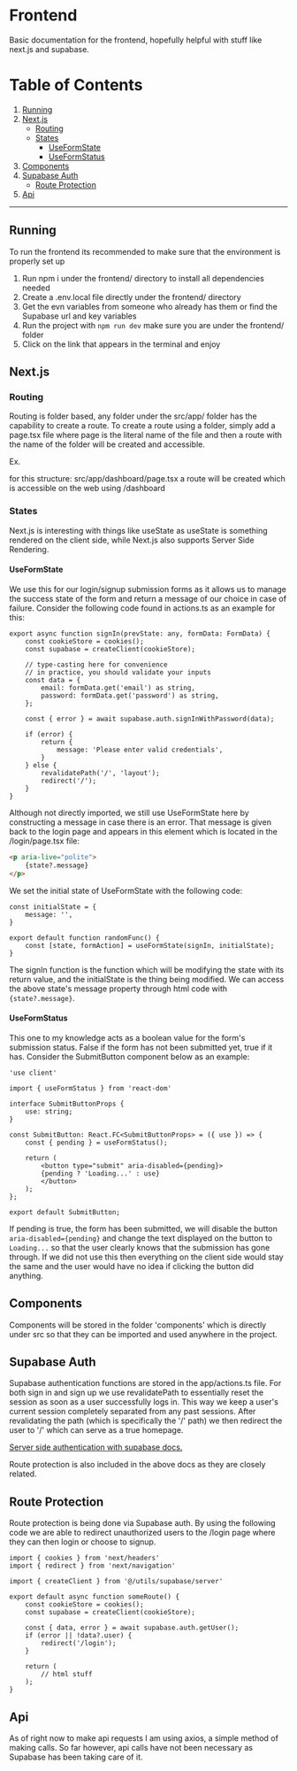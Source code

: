 # Frontend

Basic documentation for the frontend, hopefully helpful with stuff like next.js and supabase.

# Table of Contents

1. [Running](#running)
2. [Next.js](#nextjs)
   - [Routing](#routing)
   - [States](#states)
     - [UseFormState](#useformstate)
     - [UseFormStatus](#useformstatus)
3. [Components](#components)
4. [Supabase Auth](#supabase-auth)
   - [Route Protection](#route-protection)
5. [Api](#api)

---

## Running

To run the frontend its recommended to make sure that the environment is properly set up
1. Run npm i under the frontend/ directory to install all dependencies needed
2. Create a .env.local file directly under the frontend/ directory
3. Get the evn variables from someone who already has them or find the Supabase url and key variables
4. Run the project with `npm run dev` make sure you are under the frontend/ folder
5. Click on the link that appears in the terminal and enjoy

## Next.js

### Routing

Routing is folder based, any folder under the src/app/ folder has the capability to create a route. To create a route using a folder, simply add a page.tsx file where page is the literal name of the file and then a route with the name of the folder will be created and accessible.

Ex.

for this structure: src/app/dashboard/page.tsx a route will be created which is accessible on the web using /dashboard

### States

Next.js is interesting with things like useState as useState is something rendered on the client side, while Next.js also supports Server Side Rendering.

#### UseFormState

We use this for our login/signup submission forms as it allows us to manage the success state of the form and return a message of our choice in case of failure. Consider the following code found in actions.ts as an example for this:

```tsx
export async function signIn(prevState: any, formData: FormData) {
    const cookieStore = cookies();
    const supabase = createClient(cookieStore);

    // type-casting here for convenience
    // in practice, you should validate your inputs
    const data = {
        email: formData.get('email') as string,
        password: formData.get('password') as string,
    };

    const { error } = await supabase.auth.signInWithPassword(data);

    if (error) {
        return {
            message: 'Please enter valid credentials',
        }
    } else {
        revalidatePath('/', 'layout');
        redirect('/');
    }
}
```

 Although not directly imported, we still use UseFormState here by constructing a message in case there is an error. That message is given back to the login page and appears in this element which is located in the /login/page.tsx file:

```html
<p aria-live="polite">
    {state?.message}
</p> 
```

We set the initial state of UseFormState with the following code:

```tsx
const initialState = {
    message: '',
}

export default function randomFunc() {
    const [state, formAction] = useFormState(signIn, initialState);
}
```
The signIn function is the function which will be modifying the state with its return value, and the initialState is the thing being modified. We can access the above state's message property through html code with ```{state?.message}```.

#### UseFormStatus

This one to my knowledge acts as a boolean value for the form's submission status. False if the form has not been submitted yet, true if it has. Consider the SubmitButton component below as an example:

```tsx
'use client'
 
import { useFormStatus } from 'react-dom'

interface SubmitButtonProps {
    use: string;
}

const SubmitButton: React.FC<SubmitButtonProps> = ({ use }) => {
    const { pending } = useFormStatus();

    return (
        <button type="submit" aria-disabled={pending}>
        {pending ? 'Loading...' : use}
        </button>
    );
};
  
export default SubmitButton;
```

If pending is true, the form has been submitted, we will disable the button ```aria-disabled={pending}``` and change the text displayed on the button to ```Loading...``` so that the user clearly knows that the submission has gone through. If we did not use this then everything on the client side would stay the same and the user would have no idea if clicking the button did anything.

## Components

Components will be stored in the folder 'components' which is directly under src so that they can be imported and used anywhere in the project.

## Supabase Auth

Supabase authentication functions are stored in the app/actions.ts file. For both sign in and sign up we use revalidatePath to essentially reset the session as soon as a user successfully logs in. This way we keep a user's current session completely separated from any past sessions. After revalidating the path (which is specifically the '/' path) we then redirect the user to '/' which can serve as a true homepage.

[Server side authentication with supabase docs.](https://supabase.com/docs/guides/auth/server-side/nextjs)

Route protection is also included in the above docs as they are closely related.

## Route Protection

Route protection is being done via Supabase auth. By using the following code we are able to redirect unauthorized users to the /login page where they can then login or choose to signup.

```tsx
import { cookies } from 'next/headers'
import { redirect } from 'next/navigation'

import { createClient } from '@/utils/supabase/server'

export default async function someRoute() {
    const cookieStore = cookies();
    const supabase = createClient(cookieStore);

    const { data, error } = await supabase.auth.getUser();
    if (error || !data?.user) {
        redirect('/login');
    }

    return (
        // html stuff
    );
}
```

## Api

As of right now to make api requests I am using axios, a simple method of making calls. So far however, api calls have not been necessary as Supabase has been taking care of it.

